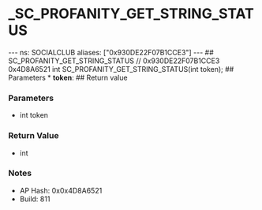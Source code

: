 # _SC_PROFANITY_GET_STRING_STATUS

--- ns: SOCIALCLUB aliases: ["0x930DE22F07B1CCE3"] --- ## SC_PROFANITY_GET_STRING_STATUS  // 0x930DE22F07B1CCE3 0x4D8A6521 int SC_PROFANITY_GET_STRING_STATUS(int token);  ## Parameters * **token**:  ## Return value

### Parameters
* int token

### Return Value
* int

### Notes
* AP Hash: 0x0x4D8A6521
* Build: 811

